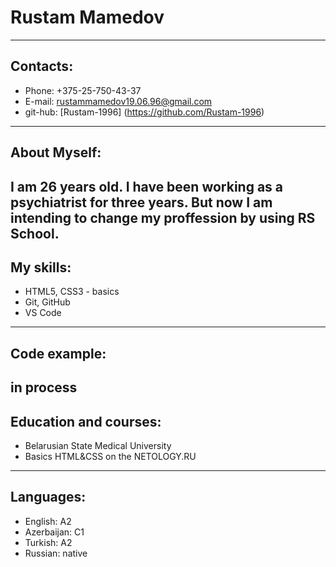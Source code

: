 # Rustam Mamedov
----
## Contacts:
+ Phone: +375-25-750-43-37
+ E-mail: rustammamedov19.06.96@gmail.com
+ git-hub: [Rustam-1996] (https://github.com/Rustam-1996)
----
## About Myself:
I am 26 years old. I have been working as a psychiatrist for three years. But now I am  intending to change my proffession by using RS School.
----
## My skills:
+ HTML5, CSS3 - basics 
+ Git, GitHub
+ VS Code
----
## Code example:
in process
----
##  Education and courses:
+ Belarusian State Medical University
+ Basics HTML&CSS on the NETOLOGY.RU
----
## Languages:
+ English: A2
+ Azerbaijan: C1
+ Turkish: A2
+ Russian: native
